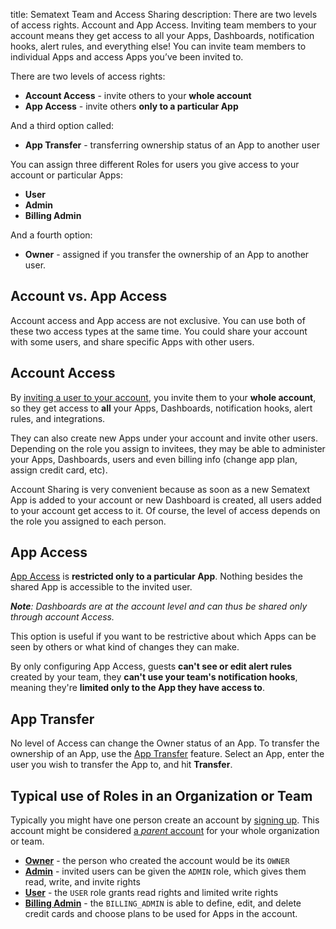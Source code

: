 title: Sematext Team and Access Sharing
description: There are two levels of access rights. Account and App Access. Inviting team members to your account means they get access to all your Apps, Dashboards, notification hooks, alert rules, and everything else! You can invite team members to individual Apps and access Apps you’ve been invited to. 


There are two levels of access rights: 

- **Account Access** - invite others to your **whole account**
- **App Access** - invite others **only to a particular App**

And a third option called:

- **App Transfer** - transferring ownership status of an App to another user

You can assign three different Roles for users you give access to your account 
or particular Apps:

- **User**
- **Admin**
- **Billing Admin**

And a fourth option: 

- **Owner** - assigned if you transfer the ownership of an App to another user.


## Account vs. App Access
Account access and App access are not exclusive. You can use both of
these two access types at the same time. You could share your account with
some users, and share specific Apps with other users.

## Account Access
By [inviting a user to your account](./account-access), you invite them to your **whole account**, 
so they get access to **all** your Apps, Dashboards, notification
hooks, alert rules, and integrations.

They can also create new Apps under your account and invite other users. 
Depending on the role you assign to invitees, they may be able to administer 
your Apps, Dashboards, users and even billing info (change app plan, assign 
credit card, etc). 

Account Sharing is very convenient because as soon as a new
Sematext App is added to your account or new Dashboard is created, all
users added to your account get access to it. Of course, the level of
access depends on the role you assigned to each person.


## App Access
[App Access](./app-access) is **restricted only to a particular App**. Nothing besides the 
shared App is accessible to the invited user. 

*__Note__: Dashboards are at the account level and can thus be shared only through account Access.*

This option is useful if you want to be restrictive about which Apps can be 
seen by others or what kind of changes they can make. 

By only configuring App Access, guests **can't see or edit alert rules** created 
by your team, they **can't use your team's notification hooks**, meaning they're 
**limited only to the App they have access to**.

## App Transfer
No level of Access can change the Owner status of an App. To transfer the 
ownership of an App, use the [App Transfer](./app-transfer) feature. Select an App, enter the user
you wish to transfer the App to, and hit **Transfer**.

## Typical use of Roles in an Organization or Team
Typically you might have one person create an account by [signing up](https://apps.sematext.com/ui/registration). 
This account might be considered [a _parent_ account](./user-roles) for your whole organization or team.  

- [**Owner**](./user-roles/#owner) - the person who created the account would be its `OWNER`
- [**Admin**](./user-roles/#admin) - invited users can be given the `ADMIN` role, which gives them read, write, and invite rights 
- [**User**](./user-roles/#user) - the `USER` role grants read rights and limited write rights
- [**Billing Admin**](./user-roles/#billing-admin) - the `BILLING_ADMIN` is able to define, edit, and delete credit cards and choose plans to be used for Apps in the 
account.
